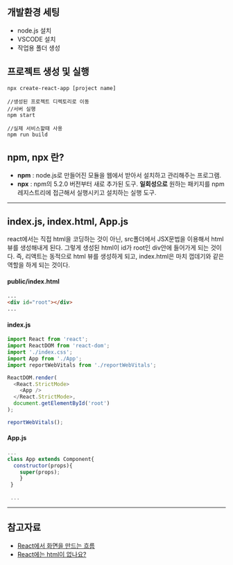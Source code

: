 
## 개발환경 세팅  
- node.js 설치
- VSCODE 설치
- 작업용 폴더 생성
 
       
         

## 프로젝트 생성 및 실행
```
npx create-react-app [project name]

//생성된 프로젝트 디렉토리로 이동
//서버 실행
npm start

//실제 서비스할때 사용
npm run build
```
    
    
   
## npm, npx 란?
 - **npm** : node.js로 만들어진 모듈을 웹에서 받아서 설치하고 관리해주는 프로그램.
 - **npx** : npm의 5.2.0 버전부터 새로 추가된 도구. **일회성으로** 원하는 패키지를 npm 레지스트리에 접근해서 실행시키고 설치하는 실행 도구.
    
   
 ----------------
 
 ## index.js, index.html, App.js  
   
 react에서는 직접 html을 코딩하는 것이 아닌, src폴더에서 JSX문법을 이용해서 html 뷰를 생성해내게 된다.
 그렇게 생성된 html이 id가 root인 div안에 들어가게 되는 것이다. 즉, 리액트는 동적으로 html 뷰를 생성하게 되고, index.html은 마치 껍데기와 같은 역할을 하게 되는 것이다.
 
 #### public/index.html
 ```html
...
<div id="root"></div>
...
```  

#### index.js  
```javascript
import React from 'react';
import ReactDOM from 'react-dom';
import './index.css';
import App from './App';
import reportWebVitals from './reportWebVitals';

ReactDOM.render(
  <React.StrictMode>
    <App />
  </React.StrictMode>,
  document.getElementById('root')
);

reportWebVitals();

```  
#### App.js  
```javascript
...
class App extends Component{
  constructor(props){
    super(props);
    }
 }
 
 ...
```

  
 -------------------  
 ## 참고자료 
 - [React에서 화면을 만드는 흐름](https://1nnovator.tistory.com/49)
 - [React에는 html이 없나요?](https://ljh86029926.gitbook.io/coding-apple-react/1/where-is-html)
